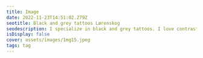 ```yaml
---
title: Image 
date: 2022-11-23T14:51:02.279Z
seotitle: Black and grey tattoos Lørenskog
seodescription: I specialize in black and grey tattoos. I love contrast and dept that black and gray can give and I love to create new designs and styles.
isDisplay: false
cover: assets/images/1mg15.jpeg
tags: tag
---
```


